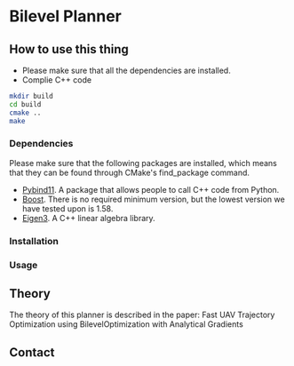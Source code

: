 # Bilevel Planner

## How to use this thing
* Please make sure that all the dependencies are installed.
* Complie C++ code
```bash
mkdir build
cd build
cmake ..
make
```

### Dependencies
Please make sure that the following packages are installed, which means that they can be found through CMake's find_package command.  
* [Pybind11](https://github.com/pybind/pybind11). A package that allows people to call C++ code from Python.
* [Boost](https://www.boost.org/). There is no required minimum version, but the lowest version we have tested upon is 1.58.
* [Eigen3](http://eigen.tuxfamily.org/index.php?title=Main_Page). A C++ linear algebra library.

### Installation

### Usage


## Theory
The theory of this planner is described in the paper:
Fast  UAV  Trajectory  Optimization  using  BilevelOptimization  with  Analytical  Gradients

## Contact
